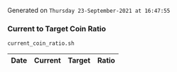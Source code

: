 Generated on `Thursday 23-September-2021 at 16:47:55`

### Current to Target Coin Ratio
`current_coin_ratio.sh`

Date|Current|Target|Ratio
---|---|---|---
